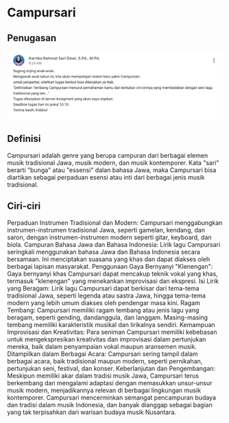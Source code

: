 # Campursari

## Penugasan

![Penugasan](Penugasan.png)

## Definisi

Campursari adalah genre yang berupa campuran dari berbagai elemen musik tradisional Jawa, musik modern, dan musik kontemporer. Kata "sari" berarti "bunga" atau "essensi" dalan bahasa Jawa, maka Campursari bisa diartikan sebagai perpaduan esensi atau inti dari berbagai jenis musik tradisional.

## Ciri-ciri

Perpaduan Instrumen Tradisional dan Modern:
Campursari menggabungkan instrumen-instrumen tradisional Jawa, seperti gamelan, kendang, dan saron, dengan instrumen-instrumen modern seperti gitar, keyboard, dan biola.
Campuran Bahasa Jawa dan Bahasa Indonesia:
Lirik lagu Campursari seringkali menggunakan bahasa Jawa dan Bahasa Indonesia secara bersamaan. Ini menciptakan suasana yang khas dan dapat diakses oleh berbagai lapisan masyarakat.
Penggunaan Gaya Bernyanyi "Klenengan":
Gaya bernyanyi khas Campursari dapat mencakup teknik vokal yang khas, termasuk "klenengan" yang menekankan improvisasi dan ekspresi.
Isi Lirik yang Beragam:
Lirik lagu Campursari dapat berkisar dari tema-tema tradisional Jawa, seperti legenda atau sastra Jawa, hingga tema-tema modern yang lebih umum diakses oleh pendengar masa kini.
Ragam Tembang:
Campursari memiliki ragam tembang atau jenis lagu yang beragam, seperti gending, dandanggula, dan langgam. Masing-masing tembang memiliki karakteristik musikal dan lirikalnya sendiri.
Kemampuan Improvisasi dan Kreativitas:
Para seniman Campursari memiliki kebebasan untuk mengekspresikan kreativitas dan improvisasi dalam pertunjukan mereka, baik dalam penyampaian vokal maupun aransemen musik.
Ditampilkan dalam Berbagai Acara:
Campursari sering tampil dalam berbagai acara, baik tradisional maupun modern, seperti pernikahan, pertunjukan seni, festival, dan konser.
Keberlanjutan dan Pengembangan:
Meskipun memiliki akar dalam tradisi musik Jawa, Campursari terus berkembang dan mengalami adaptasi dengan memasukkan unsur-unsur musik modern, menjadikannya relevan di berbagai lingkungan musik kontemporer.
Campursari mencerminkan semangat pencampuran budaya dan tradisi dalam musik Indonesia, dan banyak dianggap sebagai bagian yang tak terpisahkan dari warisan budaya musik Nusantara.